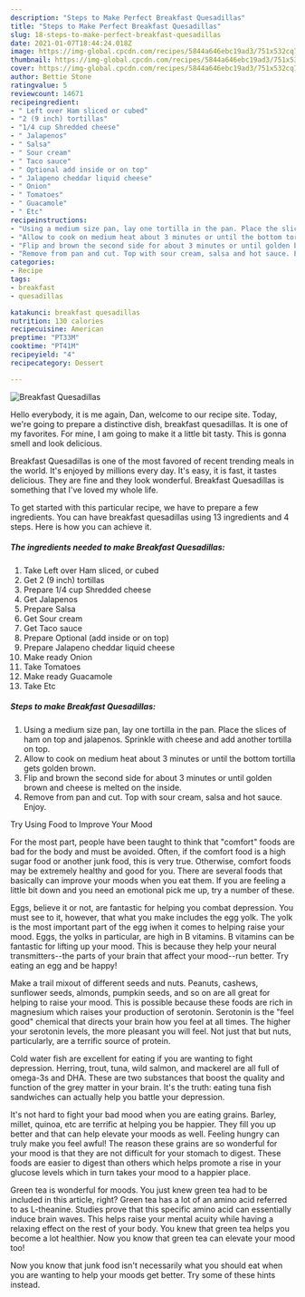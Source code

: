 ```yaml
---
description: "Steps to Make Perfect Breakfast Quesadillas"
title: "Steps to Make Perfect Breakfast Quesadillas"
slug: 18-steps-to-make-perfect-breakfast-quesadillas
date: 2021-01-07T18:44:24.018Z
image: https://img-global.cpcdn.com/recipes/5844a646ebc19ad3/751x532cq70/breakfast-quesadillas-recipe-main-photo.jpg
thumbnail: https://img-global.cpcdn.com/recipes/5844a646ebc19ad3/751x532cq70/breakfast-quesadillas-recipe-main-photo.jpg
cover: https://img-global.cpcdn.com/recipes/5844a646ebc19ad3/751x532cq70/breakfast-quesadillas-recipe-main-photo.jpg
author: Bettie Stone
ratingvalue: 5
reviewcount: 14671
recipeingredient:
- " Left over Ham sliced or cubed"
- "2 (9 inch) tortillas"
- "1/4 cup Shredded cheese"
- " Jalapenos"
- " Salsa"
- " Sour cream"
- " Taco sauce"
- " Optional add inside or on top"
- " Jalapeno cheddar liquid cheese"
- " Onion"
- " Tomatoes"
- " Guacamole"
- " Etc"
recipeinstructions:
- "Using a medium size pan, lay one tortilla in the pan. Place the slices of ham on top and jalapenos. Sprinkle with cheese and add another tortilla on top."
- "Allow to cook on medium heat about 3 minutes or until the bottom tortilla gets golden brown."
- "Flip and brown the second side for about 3 minutes or until golden brown and cheese is melted on the inside."
- "Remove from pan and cut. Top with sour cream, salsa and hot sauce. Enjoy."
categories:
- Recipe
tags:
- breakfast
- quesadillas

katakunci: breakfast quesadillas 
nutrition: 130 calories
recipecuisine: American
preptime: "PT33M"
cooktime: "PT41M"
recipeyield: "4"
recipecategory: Dessert

---
```



![Breakfast Quesadillas](https://img-global.cpcdn.com/recipes/5844a646ebc19ad3/751x532cq70/breakfast-quesadillas-recipe-main-photo.jpg)

Hello everybody, it is me again, Dan, welcome to our recipe site. Today, we're going to prepare a distinctive dish, breakfast quesadillas. It is one of my favorites. For mine, I am going to make it a little bit tasty. This is gonna smell and look delicious.

Breakfast Quesadillas is one of the most favored of recent trending meals in the world. It's enjoyed by millions every day. It's easy, it is fast, it tastes delicious. They are fine and they look wonderful. Breakfast Quesadillas is something that I've loved my whole life.




To get started with this particular recipe, we have to prepare a few ingredients. You can have breakfast quesadillas using 13 ingredients and 4 steps. Here is how you can achieve it.

<!--inarticleads1-->

##### The ingredients needed to make Breakfast Quesadillas:

1. Take  Left over Ham sliced, or cubed
1. Get 2 (9 inch) tortillas
1. Prepare 1/4 cup Shredded cheese
1. Get  Jalapenos
1. Prepare  Salsa
1. Get  Sour cream
1. Get  Taco sauce
1. Prepare  Optional (add inside or on top)
1. Prepare  Jalapeno cheddar liquid cheese
1. Make ready  Onion
1. Take  Tomatoes
1. Make ready  Guacamole
1. Take  Etc




<!--inarticleads2-->

##### Steps to make Breakfast Quesadillas:

1. Using a medium size pan, lay one tortilla in the pan. Place the slices of ham on top and jalapenos. Sprinkle with cheese and add another tortilla on top.
1. Allow to cook on medium heat about 3 minutes or until the bottom tortilla gets golden brown.
1. Flip and brown the second side for about 3 minutes or until golden brown and cheese is melted on the inside.
1. Remove from pan and cut. Top with sour cream, salsa and hot sauce. Enjoy.




Try Using Food to Improve Your Mood


For the most part, people have been taught to think that "comfort" foods are bad for the body and must be avoided. Often, if the comfort food is a high sugar food or another junk food, this is very true. Otherwise, comfort foods may be extremely healthy and good for you. There are several foods that basically can improve your moods when you eat them. If you are feeling a little bit down and you need an emotional pick me up, try a number of these.

Eggs, believe it or not, are fantastic for helping you combat depression. You must see to it, however, that what you make includes the egg yolk. The yolk is the most important part of the egg iwhen it comes to helping raise your mood. Eggs, the yolks in particular, are high in B vitamins. B vitamins can be fantastic for lifting up your mood. This is because they help your neural transmitters--the parts of your brain that affect your mood--run better. Try eating an egg and be happy!

Make a trail mixout of different seeds and nuts. Peanuts, cashews, sunflower seeds, almonds, pumpkin seeds, and so on are all great for helping to raise your mood. This is possible because these foods are rich in magnesium which raises your production of serotonin. Serotonin is the "feel good" chemical that directs your brain how you feel at all times. The higher your serotonin levels, the more pleasant you will feel. Not just that but nuts, particularly, are a terrific source of protein.

Cold water fish are excellent for eating if you are wanting to fight depression. Herring, trout, tuna, wild salmon, and mackerel are all full of omega-3s and DHA. These are two substances that boost the quality and function of the grey matter in your brain. It's the truth: eating tuna fish sandwiches can actually help you battle your depression. 

It's not hard to fight your bad mood when you are eating grains. Barley, millet, quinoa, etc are terrific at helping you be happier. They fill you up better and that can help elevate your moods as well. Feeling hungry can truly make you feel awful! The reason these grains are so wonderful for your mood is that they are not difficult for your stomach to digest. These foods are easier to digest than others which helps promote a rise in your glucose levels which in turn takes your mood to a happier place.

Green tea is wonderful for moods. You just knew green tea had to be included in this article, right? Green tea has a lot of an amino acid referred to as L-theanine. Studies prove that this specific amino acid can essentially induce brain waves. This helps raise your mental acuity while having a relaxing effect on the rest of your body. You knew that green tea helps you become a lot healthier. Now you know that green tea can elevate your mood too!

Now you know that junk food isn't necessarily what you should eat when you are wanting to help your moods get better. Try  some  of  these  hints  instead.


